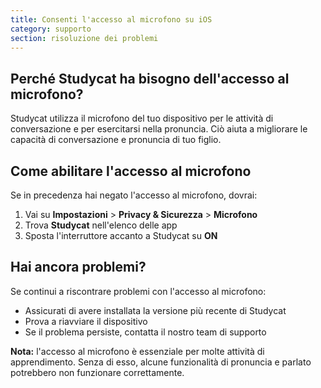 ```yaml
---
title: Consenti l'accesso al microfono su iOS
category: supporto 
section: risoluzione dei problemi
---
```

## Perché Studycat ha bisogno dell'accesso al microfono?

Studycat utilizza il microfono del tuo dispositivo per le attività di conversazione e per esercitarsi nella pronuncia. Ciò aiuta a migliorare le capacità di conversazione e pronuncia di tuo figlio. 

## Come abilitare l'accesso al microfono

Se in precedenza hai negato l'accesso al microfono, dovrai: 

1. Vai su **Impostazioni** \> **Privacy \& Sicurezza** \> **Microfono**
2. Trova **Studycat** nell'elenco delle app
3. Sposta l'interruttore accanto a Studycat su **ON**

## Hai ancora problemi?

Se continui a riscontrare problemi con l'accesso al microfono:

* Assicurati di avere installata la versione più recente di Studycat
* Prova a riavviare il dispositivo
* Se il problema persiste, contatta il nostro team di supporto

**Nota:** l'accesso al microfono è essenziale per molte attività di apprendimento. Senza di esso, alcune funzionalità di pronuncia e parlato potrebbero non funzionare correttamente.